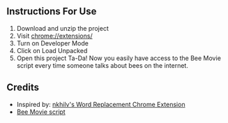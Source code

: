 ## Instructions For Use
1. Download and unzip the project
2. Visit [chrome://extensions/](chrome://extensions/)
3. Turn on Developer Mode
4. Click on Load Unpacked
5. Open this project
Ta-Da! Now you easily have access to the Bee Movie script every time someone talks about bees on the internet.

## Credits
- Inspired by: [nkhilv's Word Replacement Chrome Extension](https://medium.com/@nkhilv/how-to-make-a-word-replacement-chrome-extension-17cbd3639db6)
- [Bee Movie script](http://www.script-o-rama.com/movie_scripts/a1/bee-movie-script-transcript-seinfeld.html)
